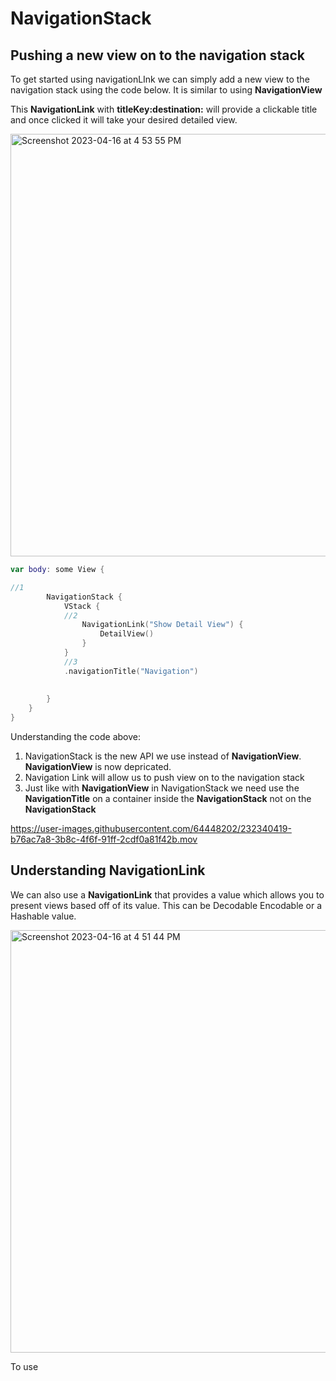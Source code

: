 # NavigationStack

## Pushing a new view on to the navigation stack

To get started using navigationLInk we can simply add a new view to the navigation stack using the code below. It is similar
to using **NavigationView**

This **NavigationLink** with **titleKey:destination:** will provide a clickable title and once clicked it will take your desired detailed view.

<img width="676" alt="Screenshot 2023-04-16 at 4 53 55 PM" src="https://user-images.githubusercontent.com/64448202/232341637-30c34659-a897-4f9a-b02a-9bb84e2270c7.png">

``` swift 
var body: some View {

//1
        NavigationStack {
            VStack {
            //2
                NavigationLink("Show Detail View") {
                    DetailView() 
                }
            }
            //3
            .navigationTitle("Navigation")
            
            
        }
    }
}
```
Understanding the code above:
1. NavigationStack is the new API we use instead of **NavigationView**. **NavigationView** is now depricated.
2. Navigation Link will allow us to push view on to the navigation stack 
3. Just like with **NavigationView** in NavigationStack we need use the **NavigationTitle** on a container inside the **NavigationStack** not on the **NavigationStack**


https://user-images.githubusercontent.com/64448202/232340419-b76ac7a8-3b8c-4f6f-91ff-2cdf0a81f42b.mov


## Understanding **NavigationLink**

We can also use a **NavigationLink** that provides a value which allows you to present views based off of its value. This can be Decodable Encodable or a Hashable value.


<img width="676" alt="Screenshot 2023-04-16 at 4 51 44 PM" src="https://user-images.githubusercontent.com/64448202/232341507-36f77313-1963-4f58-8154-ece941970d76.png">


To use 

